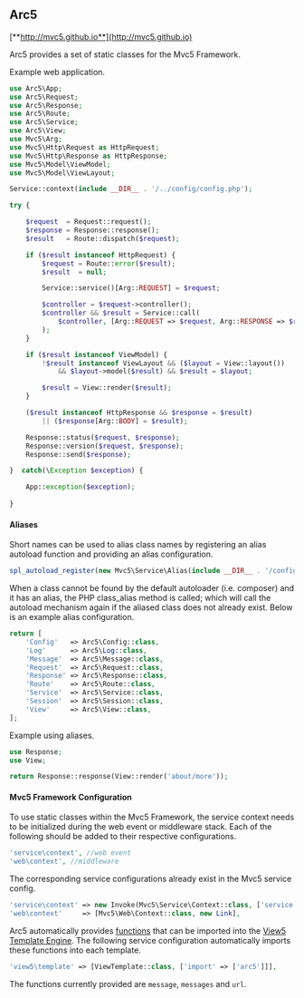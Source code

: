 ## Arc5
[**http://mvc5.github.io**](http://mvc5.github.io)

Arc5 provides a set of static classes for the Mvc5 Framework. 

Example web application.

```php
use Arc5\App;
use Arc5\Request;
use Arc5\Response;
use Arc5\Route;
use Arc5\Service;
use Arc5\View;
use Mvc5\Arg;
use Mvc5\Http\Request as HttpRequest;
use Mvc5\Http\Response as HttpResponse;
use Mvc5\Model\ViewModel;
use Mvc5\Model\ViewLayout;

Service::context(include __DIR__ . '/../config/config.php');

try {

    $request  = Request::request();
    $response = Response::response();
    $result   = Route::dispatch($request);

    if ($result instanceof HttpRequest) {
        $request = Route::error($result);
        $result  = null;

        Service::service()[Arg::REQUEST] = $request;

        $controller = $request->controller();
        $controller && $result = Service::call(
            $controller, [Arg::REQUEST => $request, Arg::RESPONSE => $response]
        );
    }

    if ($result instanceof ViewModel) {
        !$result instanceof ViewLayout && ($layout = View::layout())
            && $layout->model($result) && $result = $layout;

        $result = View::render($result);
    }

    ($result instanceof HttpResponse && $response = $result)
        || ($response[Arg::BODY] = $result);

    Response::status($request, $response);
    Response::version($request, $response);
    Response::send($response);

}  catch(\Exception $exception) {

    App::exception($exception);
    
}
```

#### Aliases
Short names can be used to alias class names by registering an alias autoload function and providing an alias configuration.

```php
spl_autoload_register(new Mvc5\Service\Alias(include __DIR__ . '/config/alias.php'));
```

When a class cannot be found by the default autoloader (i.e. composer) and it has an alias, the PHP class_alias method is called; which will call the autoload mechanism again if the aliased class does not already exist. Below is an example alias configuration.

```php
return [
    'Config'   => Arc5\Config::class,
    'Log'      => Arc5\Log::class,
    'Message'  => Arc5\Message::class,
    'Request'  => Arc5\Request::class,
    'Response' => Arc5\Response::class,
    'Route'    => Arc5\Route::class,
    'Service'  => Arc5\Service::class,
    'Session'  => Arc5\Session::class,
    'View'     => Arc5\View::class,
];
```

Example using aliases.

```php
use Response;
use View;

return Response::response(View::render('about/more'));
```

#### Mvc5 Framework Configuration
To use static classes within the Mvc5 Framework, the service context needs to be initialized during the web event or middleware stack. Each of the following should be added to their respective configurations.

```php
'service\context', //web event
'web\context', //middleware
```

The corresponding service configurations already exist in the Mvc5 service config.

```php
'service\context' => new Invoke(Mvc5\Service\Context::class, ['service' => new Link]),
'web\context'     => [Mvc5\Web\Context::class, new Link],
```

Arc5 automatically provides [functions](https://github.com/mvc5/facade/blob/master/functions.php) that can be imported into the [View5 Template Engine](https://github.com/mvc5/view). The following service configuration automatically imports these functions into each template.

```php
'view5\template' => [ViewTemplate::class, ['import' => ['arc5']]],
```

The functions currently provided are `message`, `messages` and `url`.
